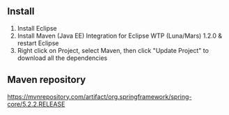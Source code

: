 ## Install

1. Install Eclipse
2. Install Maven (Java EE) Integration for Eclipse WTP (Luna/Mars) 1.2.0 & restart Eclipse
3. Right click on Project, select Maven, then click "Update Project" to download all the dependencies

## Maven repository

https://mvnrepository.com/artifact/org.springframework/spring-core/5.2.2.RELEASE
